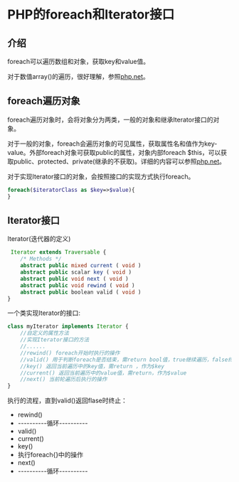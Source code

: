 # PHP的foreach和Iterator接口
## 介绍
foreach可以遍历数组和对象，获取key和value值。

对于数值array()的遍历，很好理解，参照[php.net](http://php.net/manual/zh/control-structures.foreach.php)。

## foreach遍历对象
foreach遍历对象时，会将对象分为两类，一般的对象和继承Iterator接口的对象。

对于一般的对象，foreach会遍历对象的可见属性，获取属性名和值作为key-value。外部foreach对象可获取public的属性，对象内部foreach $this，可以获取public、protected、private(继承的不获取)。详细的内容可以参照[php.net](http://php.net/manual/zh/language.oop5.iterations.php)。

对于实现Iterator接口的对象，会按照接口的实现方式执行foreach。
```php
foreach($iteratorClass as $key=>$value){
}
```
## Iterator接口
Iterator(迭代器的定义)
```php
 Iterator extends Traversable {
    /* Methods */
    abstract public mixed current ( void )
    abstract public scalar key ( void )
    abstract public void next ( void )
    abstract public void rewind ( void )
    abstract public boolean valid ( void )
}
```
一个类实现Iterator的接口:
```php
class myIterator implements Iterator {
    //自定义的属性方法
    //实现Iterator接口的方法
    //......
    //rewind() foreach开始时执行的操作
    //valid() 用于判断foreach是否结束，需return bool值，true继续遍历，false终止遍历
    //key() 返回当前遍历中的key值，需return ，作为$key
    //current() 返回当前遍历中的value值，需return，作为$value
    //next() 当前轮遍历后执行的操作
}
```
执行的流程，直到valid()返回flase时终止：
- rewind()
- ----------循环----------
- valid()
- current()
- key()
- 执行foreach{}中的操作
- next()
- ----------循环----------